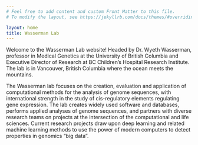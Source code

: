 ```yaml
---
# Feel free to add content and custom Front Matter to this file.
# To modify the layout, see https://jekyllrb.com/docs/themes/#overriding-theme-defaults

layout: home
title: Wasserman Lab 
---
```



Welcome to the Wasserman Lab website! Headed by Dr. Wyeth Wasserman, professor in Medical Genetics at the University of British Columbia and Executive Director of Research at BC Children’s Hospital Research Institute. The lab is in Vancouver, British Columbia where the ocean meets the mountains. 

The Wasserman lab focuses on the creation, evaluation and application of computational methods for the analysis of genome sequences, with international strength in the study of cis-regulatory elements regulating gene expression. The lab creates widely used software and databases, performs applied analyses of genome sequences, and partners with diverse research teams on projects at the intersection of the computational and life sciences. Current research projects draw upon deep learning and related machine learning methods to use the power of modern computers to detect properties in genomics “big data”.  


